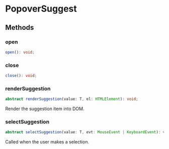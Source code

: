 # PopoverSuggest



## Methods

### open

```ts
open(): void;
```



### close

```ts
close(): void;
```



### renderSuggestion

```ts
abstract renderSuggestion(value: T, el: HTMLElement): void;
```

Render the suggestion item into DOM.

### selectSuggestion

```ts
abstract selectSuggestion(value: T, evt: MouseEvent | KeyboardEvent): void;
```

Called when the user makes a selection.

